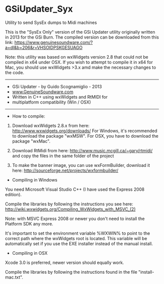 # GSiUpdater_Syx
Utility to send SysEx dumps to Midi machines

This is the "SysEx Only" version of the GSi Updater utility originally written in 2013 for the GSi Burn.
The compiled version can be downloaded from this link:
  https://www.genuinesoundware.com/?a=dl&b=206&r=VHSOIDPSKGESUAGO
  
Note: this utility was based on wxWidgets version 2.8 that could not be compiled in x64 under OSX. 
If you wish to attempt to compile it in x64 for Mac, you should use wxWidgets >3.x amd make the 
necessary changes to the code.
  

*************************************************
* GSi Updater - by Guido Scognamiglio - 2013
* www.GenuineSoundware.com
* Written in C++ using wxWidgets and RtMIDI for
* multiplatform compatibility (Win / OSX)
*************************************************

- How to compile:

1. Download wxWidgets 2.8.x from here: http://www.wxwidgets.org/downloads/
   For Windows, it's recommended to download the package "wxMSW".
   For OSX, you have to download the package "wxMac".
   
2. Download RtMidi from here: http://www.music.mcgill.ca/~gary/rtmidi/
   and copy the files in the same folder of the project 
   
3. To make the banner image, you can use wxFormBuilder, download it here:
   http://sourceforge.net/projects/wxformbuilder/


- Compiling in Windows

You need Microsoft Visual Studio C++ (I have used the Express 2008 edition).

Compile the libraries by following the instructions you see here: 
http://wiki.wxwidgets.org/Compiling_WxWidgets_with_MSVC_(2)

Note: with MSVC Express 2008 or newer you don't need to install the Platform SDK any more.

It's important to set the environment variable %WXWIN% to point to the correct path
where the wxWidgets root is located. This variable will be automatically set if you
use the EXE installer instead of the manual install.


- Compiling in OSX

Xcode 3.0 is preferred, newer version should equally work.

Compile the libraries by following the instructions found in the file "install-mac.txt".

